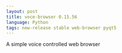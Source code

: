 ```yaml
---
layout: post
title: voce-browser 0.15.56
language: Python
tags: new-release stable web-browser pyqt5
---
```


A simple voice controlled web browser

